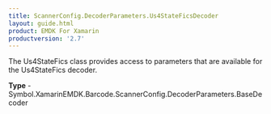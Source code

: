 ```yaml
---
title: ScannerConfig.DecoderParameters.Us4StateFicsDecoder
layout: guide.html 
product: EMDK For Xamarin 
productversion: '2.7' 
---
```

The Us4StateFics class provides access to parameters that are available for the Us4StateFics decoder.

**Type** - Symbol.XamarinEMDK.Barcode.ScannerConfig.DecoderParameters.BaseDecoder



